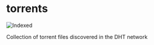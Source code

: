 torrents 
========
![Indexed](https://img.shields.io/badge/indexed-222580-blue)

Collection of torrent files discovered in the DHT network
